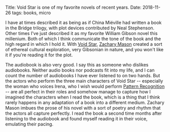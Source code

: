 Title: Void Star is one of my favorite novels of recent years.
Date: 2018-11-26
tags: books, micro

I have at times described it as being as if China Miéville had written a book in the Bridge trilogy, with plot devices contributed by Neal Stephenson. Other times I've just described it as my favorite William Gibson novel this millenium. Both of which I think communicate the tone of the book and the high regard in which I hold it. With [Void Star](https://en.wikipedia.org/wiki/Void_Star), [Zachary Mason](https://en.wikipedia.org/wiki/Zachary_Mason) created a sort of ethereal cultural exploration, very Gibsonian in nature, and you won't like it if you're reading it for the plot.

The audiobook is also very good. I say this as someone who dislikes audiobooks. Neither audio books nor podcasts fit into my life, and I can count the number of audiobooks I have ever listened to on two hands. But the actors who perform the three main characters of Void Star -- especially the woman who voices Irena, who I wish would perform [Pattern Recognition](https://en.wikipedia.org/wiki/Pattern_Recognition_%28novel%29) -- are all perfect in their roles and somehow manage to capture how I imagined the characters when I read the book, which is a thing that I think rarely happens in any adaptation of a book into a different medium. Zachary Mason imbues the prose of his novel with a sort of poetry and rhythm that the actors all capture perfectly. I read the book a second time months after listening to the audiobook and found myself reading it in their voice, emulating their pacing.

